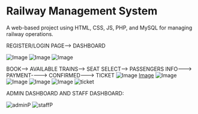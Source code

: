 # Railway Management System

A web-based project using HTML, CSS, JS, PHP, and MySQL for managing railway operations.


REGISTER/LOGIN PAGE--> DASHBOARD

![Image](https://github.com/user-attachments/assets/cd8e0de3-0a15-4358-b169-61f0b80d7ba4)
![Image](https://github.com/user-attachments/assets/63395099-a13a-4785-b228-574e8ccac4ef)
![Image](https://github.com/user-attachments/assets/0d52a1fd-a272-4501-8261-0ff160e5ecb1)

BOOK--> AVAILABLE TRAINS--> SEAT SELECT--> PASSENGERS INFO---> PAYMENT----> CONFIRMED---> TICKET
 ![Image](https://github.com/user-attachments/assets/c0f9afe2-7f59-4d9e-ac64-5d8f8a28cd76)
 [Image](https://github.com/user-attachments/assets/8be7fe85-d41d-494d-97ed-57b859718c1d)
 ![Image](https://github.com/user-attachments/assets/d580c8a3-4897-40c9-8c60-8609316d728c)
![Image](https://github.com/user-attachments/assets/843bdb0e-e5e0-4934-be8a-1dc1627c3e30)
![Image](https://github.com/user-attachments/assets/13dbb147-5eff-4bfc-b179-642d4cedb5d4)
 ![Image](https://github.com/user-attachments/assets/ef7c7d97-0da0-438b-b695-bd0f9d375626)
 ![ticket](https://github.com/user-attachments/assets/ea44ed6c-3be8-487e-ae01-57aa79ee31c8)

ADMIN DASHBOARD AND STAFF DASHBOARD:

![adminP](https://github.com/user-attachments/assets/defe3740-00ec-4df9-83f6-5dd1c83ff12f)
![staffP](https://github.com/user-attachments/assets/b4cd8a4e-950e-47dc-a68f-7c0f2fe34577)

